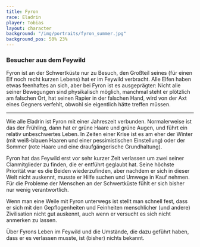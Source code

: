 ```yaml
---
title: Fyron
race: Eladrin
player: Tobias
layout: character
background: "/img/portraits/fyron_summer.jpg"
background_pos: 50% 23%
---
```


### Besucher aus dem Feywild

Fyron ist an der Schwertküste nur zu Besuch, den Großteil seines (für einen Elf noch recht kurzen
Lebens) hat er im Feywild verbracht. Alle Elfen haben etwas feenhaftes an sich, aber bei Fyron
ist es ausgeprägter: Nicht alle seiner Bewegungen sind physikalisch möglich, manchmal steht er
plötzlich am falschen Ort, hat seinen Rapier in der falschen Hand, wird von der Axt eines Gegners 
verfehlt, obwohl sie eigentlich hätte treffen müssen. 

<!-- more -->

---

Wie alle Eladrin ist Fyron mit einer Jahreszeit verbunden. Normalerweise ist das der Frühling, dann
hat er grüne Haare und grüne Augen, und führt ein relativ unbeschwertes Leben. In Zeiten einer Krise
ist es am eher der Winter (mit weiß-blauen Haaren und einer pessimistischen Einstellung) oder der
Sommer (rote Haare und eine draufgängerische Grundhaltung).

Fyron hat das Feywild erst vor sehr kurzer Zeit verlassen um zwei seiner Clanmitglieder zu finden,
die er entführt geglaubt hat. Seine höchste Priorität war es die Beiden wiederzufinden, aber
nachdem er sich in dieser Welt nicht auskennt, musste er Hilfe suchen und Umwege in Kauf nehmen.
Für die Probleme der Menschen an der Schwertküste fühlt er sich bisher nur wenig verantwortlich.

Wenn man eine Weile mit Fyron unterwegs ist stellt man schnell fest, dass er sich mit den
Gepflogenheiten und Feinheiten menschlicher (und andere) Zivilisation nicht gut auskennt, auch wenn
er versucht es sich nicht anmerken zu lassen.

Über Fyrons Leben im Feywild und die Umstände, die dazu geführt haben, dass er es verlassen musste,
ist (bisher) nichts bekannt.
